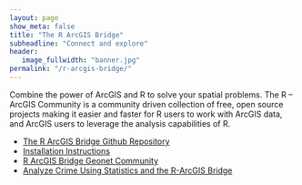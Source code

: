 ```yaml
---
layout: page
show_meta: false
title: "The R ArcGIS Bridge"
subheadline: "Connect and explore"
header:
   image_fullwidth: "banner.jpg"
permalink: "/r-arcgis-bridge/"
---
```



Combine the power of ArcGIS and R to solve your spatial problems. The R – ArcGIS Community is a community driven collection of free, open source projects making it easier and faster for R users to work with ArcGIS data, and ArcGIS users to leverage the analysis capabilities of R.

* [The R ArcGIS Bridge Github Repository](https://r-arcgis.github.io/)
* [Installation Instructions](https://github.com/R-ArcGIS/r-bridge-install)
* [R ArcGIS Bridge Geonet Community](https://community.esri.com/groups/rstats)
* [Analyze Crime Using Statistics and the R-ArcGIS Bridge](https://learn.arcgis.com/en/projects/analyze-crime-using-statistics-and-the-r-arcgis-bridge/)
